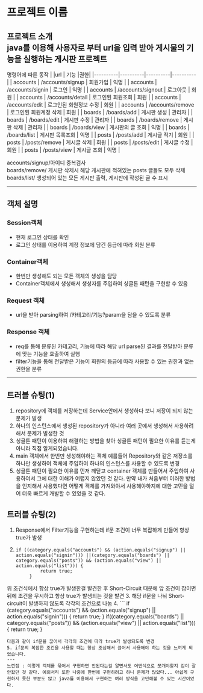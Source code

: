 # 프로젝트 이름  
프로젝트 소개  
java를 이용해 사용자로 부터 url을 입력 받아 게시물의 기능을 실행하는 게시판 프로젝트
---
명령어에 따른 동작
|  |url | 기능 |권한|
|----------|----------|----------|----------|
| accounts  | /accounts/signup   | 회원가입  | 익명 |
| accounts  | /accounts/signin   | 로그인   | 익명 |
| accounts  | /accounts/signout  | 로그아웃  | 회원  |
| accounts | /accounts/detail  | 로그인된 회원조회  | 회원 |
| accounts | /accounts/edit  | 로그인된 회원정보 수정  | 회원 |
| accounts | /accounts/remove | 로그인된 회원계정 삭제  | 회원 |
| boards | /boards/add  | 게시판 생성  | 관리자 |
| boards | /boards/edit  | 게시판 수정  | 관리자 |
| boards | /boards/remove  | 게시판 삭제  | 관리자 |
| boards | /boards/view  | 게시판의 글 조회  | 익명 |
| boards | /boards/list  | 게시판 목록조회  | 익명 |
| posts | /posts/add  | 게시글 적기  | 회원 |
| posts | /posts/remove  | 게시글 삭제  | 회원 |
| posts | /posts/edit  | 게시글 수정  | 회원 |
| posts | /posts/view  | 게시글 조회  | 익명 |

accounts/signup/아이디 중복검사  
boards/remove/ 게시판 삭제시 해당 게시판에 적혀있는 posts 글들도 모두 삭제  
boards/list/ 생성되어 있는 모든 게시판 출력, 게시판에 작성된 글 수 표시

---
## 객체 설명
### Session객체
- 현재 로그인 상태를 확인
- 로그인 상태를 이용하여 계정 정보에 담긴 등급에 따라 회원 분류

### Container객체
- 한번만 생성해도 되는 모든 객체의 생성을 담당
- Container객체에서 생성해서 생성자를 주입하여 싱글톤 패턴을 구현할 수 있음

### Request 객체
- url을 받아 parsing하여 /카테고리/기능?param을 담을 수 있도록 분류

### Response 객체
- req를 통해 분류된 카테고리, 기능에 따라 해당 url parse된 결과를 전달받아 분류에 맞는 기능을 호출하여 실행
- filter기능을 통해 전달받은 기능이 회원의 등급에 따라 사용할 수 있는 권한과 없는 권한을 분류

---
## 트러블 슈팅(1)  
1. repository에 객체를 저장하는데 Service안에서 생성하다 보니 저장이 되지 않는 문제가 발생
2. 하나의 인스턴스에서 생성된 repository가 아니라 여러 곳에서 생성해서 사용하려 해서 문제가 발생한 것 
3. 싱글톤 패턴이 이용하여 해결하는 방법을 찾아 싱글톤 패턴이 필요한 이유를 듣는게 아니라 직접 알게되었습니다.
4. main 객체에서 한번만 생성해야하는 객체 예를들어 Repository와 같은 저장소를 하나만 생성하여 객체에 주입하여 하나의 인스턴스를 사용할 수 있도록 변경
5. 싱글톤 패턴이 필요한 이유를 먼저 깨닫고 container 객체를 만들어서 주입하여 사용하여서 그에 대한 이해가 어렵지 않았던 것 같다. 만약 내가 처음부터 이러한 방법을 인지해서 사용했다면 어떻게 객체를 가져와야서 사용해야하지에 대한 고민을 덜어 더욱 빠르게 개발할 수 있었을 것 같다.

## 트러블 슈팅(2)
1. Response에서 Filter기능을 구현하는데 if문 조건이 너무 복잡하게 만들어 항상 true가 발생
2. ```
   if ((category.equals("accounts") && (action.equals("signup") || action.equals("signin"))) ||(category.equals("boards") || category.equals("posts")) && (action.equals("view") || action.equals("list"))) {
            return true;
        }
   ```
위 조건식에서 항상 true가 발생한걸 발견한 후 Short-Circuit 때문에 앞 조건이 참이면 뒤에 조건을 무시하고 항상 true가 발생되는 것을 발견
3. 해당 if문을 나눠 Short-circuit이 발생하지 않도록 각각의 조건으로 나눔
4. ```
   if (category.equals("accounts") && (action.equals("signup") || action.equals("signin"))) {
            return true;
        }
        if((category.equals("boards") || category.equals("posts")) && (action.equals("view") || action.equals("list"))) {
            return true;
        }
   ```
   다음과 같이 if문을 끊어서 각각의 조건에 따라 true가 발생되도록 변경
5. if문의 복잡한 조건을 사용할 때는 항상 조심해서 끊어서 사용해야 하는 것을 느끼게 되었습니다.
---
느낀점 : 이렇게 객체를 묶어서 구현하면 안된다는걸 알면서도 어떤식으로 쪼개야할지 감이 잘 안왔던 것 같다. 예외처리 또한 나중에 한번에 구현하려고 하니 문제가 많았다... 아쉽게 구현하지 못한 부분도 많고 java를 이용해서 구현하는 여러 방식을 고민해볼 수 있는 시간이었다.
